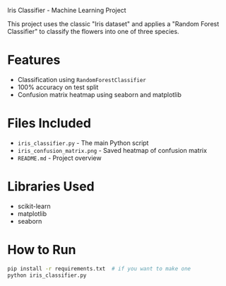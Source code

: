  Iris Classifier - Machine Learning Project

This project uses the classic "Iris dataset" and applies a "Random Forest Classifier" to classify the flowers into one of three species.

# Features
- Classification using `RandomForestClassifier`
- 100% accuracy on test split
- Confusion matrix heatmap using seaborn and matplotlib

# Files Included
- `iris_classifier.py` - The main Python script
- `iris_confusion_matrix.png` - Saved heatmap of confusion matrix
- `README.md` - Project overview

# Libraries Used
- scikit-learn
- matplotlib
- seaborn

# How to Run
```bash
pip install -r requirements.txt  # if you want to make one
python iris_classifier.py
